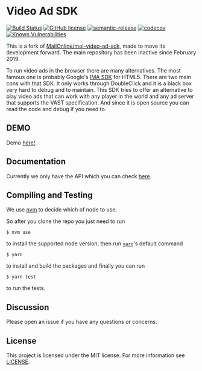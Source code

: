 # Video Ad SDK

[![Build Status](https://api.travis-ci.com/andrepolischuk/video-ad-sdk.svg?branch=master)](https://travis-ci.com/andrepolischuk/video-ad-sdk) [![GitHub license](https://img.shields.io/badge/license-MIT-blue.svg)](https://github.com/andrepolischuk/video-ad-sdk/blob/master/LICENSE) [![semantic-release](https://img.shields.io/badge/%20%20%F0%9F%93%A6%F0%9F%9A%80-semantic--release-e10079.svg)](https://github.com/semantic-release/semantic-release) [![codecov](https://codecov.io/gh/andrepolischuk/video-ad-sdk/branch/master/graph/badge.svg)](https://codecov.io/gh/andrepolischuk/video-ad-sdk) [![Known Vulnerabilities](https://snyk.io/test/github/andrepolischuk/video-ad-sdk/badge.svg?targetFile=package.json)](https://snyk.io/test/github/andrepolischuk/video-ad-sdk?targetFile=package.json)

This is a fork of [MailOnline/mol-video-ad-sdk](https://github.com/MailOnline/mol-video-ad-sdk), made to move its development forward. The main repository has been inactive since February 2019.

To run video ads in the browser there are many alternatives. The most famous one is probably Google's [IMA SDK](https://developers.google.com/interactive-media-ads/docs/sdks/html5/) for HTML5. There are two main cons with that SDK. It only works through DoubleClick and it is a black box very hard to debug and to maintain. This SDK tries to offer an alternative to play video ads that can work with any player in the world and any ad server that supports the VAST specification. And since it is open source you can read the code and debug if you need to.

## DEMO

Demo [here!](https://andrepolischuk.github.io/video-ad-sdk/demo/index.html).

## Documentation

Currently we only have the API which you can check [here](https://andrepolischuk.github.io/video-ad-sdk/docs/index.html).

## Compiling and Testing

We use [nvm](https://github.com/nvm-sh/nvm) to decide which of node to use.

So after you clone the repo you just need to run

```
$ nvm use
```

to install the supported node version, then run [`yarn`](https://yarnpkg.com/lang/en/docs/cli/#toc-default-command)'s default command

```
$ yarn
```

to install and build the packages and finally you can run

```
$ yarn test
```

to run the tests.

## Discussion

Please open an issue if you have any questions or concerns.

## License

This project is licensed under the MIT license. For more information see [LICENSE](./LICENSE).
